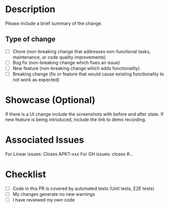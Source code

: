 # Description

Please include a brief summary of the change.

## Type of change

- [ ] Chore (non-breaking change that addresses non-functional tasks, maintenance, or code quality improvements)
- [ ] Bug fix (non-breaking change which fixes an issue)
- [ ] New feature (non-breaking change which adds functionality)
- [ ] Breaking change (fix or feature that would cause existing functionality to not work as expected)

# Showcase (Optional)

If there is a UI change include the screenshots with before and after state.
If new feature is being introduced, include the link to demo recording.

# Associated Issues

For Linear issues: Closes APKT-xxx
For GH issues: closes #...

# Checklist

- [ ] Code in this PR is covered by automated tests (Unit tests, E2E tests)
- [ ] My changes generate no new warnings
- [ ] I have reviewed my own code
